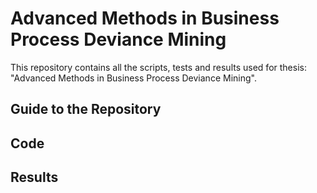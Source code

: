 # Advanced Methods in Business Process Deviance Mining


This repository contains all the scripts, tests and results used for thesis: "Advanced Methods in Business Process Deviance Mining".


## Guide to the Repository

## Code

## Results







